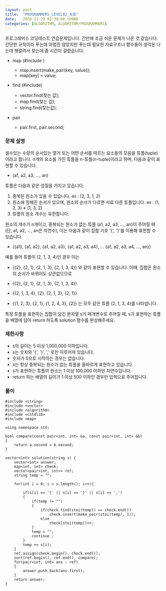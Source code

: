 ```yaml
---
layout: post
title:  "PROGRAMMERS_LEVEL02_튜플"
date:   2020-11-29 02:39:06 +0900
categories: [ALGORITHM, ALGORITHM/PROGRAMMERS]
---
```


프로그래머스 코딩테스트 연습문제입니다. 간만에 조금 쉬운 문제가 나온 것 같습니다. 간단한 규칙이라 푸는데 어렵진 않았지만 푸는데 필요한 자료구조나 함수들이 생각은 나는데 헷갈려서 찾는데 좀 시간이 걸렸습니다.

- map (#include <map>)
    - map.insert(make_pair(key, value));
    - map[key] = value;

- find (#include<algorithm>)
    - vector.find(찾는 값);
    - map.find(찾는 값);
    - string.find(찾는값);

- pair
    - pair.first, pair.second;

### 문제 설명
셀수있는 수량의 순서있는 열거 또는 어떤 순서를 따르는 요소들의 모음을 튜플(tuple)이라고 합니다. n개의 요소를 가진 튜플을 n-튜플(n-tuple)이라고 하며, 다음과 같이 표현할 수 있습니다.

- (a1, a2, a3, ..., an)

튜플은 다음과 같은 성질을 가지고 있습니다.
1. 중복된 원소가 있을 수 있습니다. ex : (2, 3, 1, 2)
2. 원소에 정해진 순서가 있으며, 원소의 순서가 다르면 서로 다른 튜플입니다. ex : (1, 2, 3) ≠ (1, 3, 2)
3. 튜플의 원소 개수는 유한합니다.

원소의 개수가 n개이고, 중복되는 원소가 없는 튜플 (a1, a2, a3, ..., an)이 주어질 때(단, a1, a2, ..., an은 자연수), 이는 다음과 같이 집합 기호 '{', '}'를 이용해 표현할 수 있습니다.

- \{\{a1\}, \{a1, a2\}, \{a1, a2, a3\}, \{a1, a2, a3, a4\}, ... \{a1, a2, a3, a4, ..., an\}\}

예를 들어 튜플이 (2, 1, 3, 4)인 경우 이는

- {{2}, {2, 1}, {2, 1, 3}, {2, 1, 3, 4}}
와 같이 표현할 수 있습니다. 이때, 집합은 원소의 순서가 바뀌어도 상관없으므로

- {{2}, {2, 1}, {2, 1, 3}, {2, 1, 3, 4}}
- {{2, 1, 3, 4}, {2}, {2, 1, 3}, {2, 1}}
- {{1, 2, 3}, {2, 1}, {1, 2, 4, 3}, {2}}
는 모두 같은 튜플 (2, 1, 3, 4)를 나타냅니다.

특정 튜플을 표현하는 집합이 담긴 문자열 s가 매개변수로 주어질 때, s가 표현하는 튜플을 배열에 담아 return 하도록 solution 함수를 완성해주세요.

### 제한사항
- s의 길이는 5 이상 1,000,000 이하입니다.
- s는 숫자와 '{', '}', ',' 로만 이루어져 있습니다.
- 숫자가 0으로 시작하는 경우는 없습니다.
- s는 항상 중복되는 원소가 없는 튜플을 올바르게 표현하고 있습니다.
- s가 표현하는 튜플의 원소는 1 이상 100,000 이하인 자연수입니다.
- return 하는 배열의 길이가 1 이상 500 이하인 경우만 입력으로 주어집니다.

### 풀이
```
#include <string>
#include <vector>
#include <algorithm>
#include <cstdlib>
#include <map>

using namespace std;

bool compare(const pair<int, int> &a, const pair<int, int> &b)
{
    return a.second > b.second;
}

vector<int> solution(string s) {
    vector<int> answer;
    map<int, int> check;
    vector<pair<int, int>> ref;
    string temp = "";

    for(int i = 0; i < s.length(); i++){

        if(s[i] == '{' || s[i] == '}' || s[i] == ',')
        {
            if(temp != "")
            {   
                if(check.find(stoi(temp)) == check.end())
                    check.insert(make_pair(stoi(temp), 1));
                else
                    check[stoi(temp)]++;   
            }
            temp = "";
            continue ;
        }
        temp += s[i];
    }   
    ref.assign(check.begin(), check.end());
    sort(ref.begin(), ref.end(), compare);
    for(pair<int, int> ans : ref)
    {
        answer.push_back(ans.first);
    }
    return answer;
}
```
